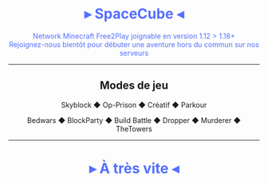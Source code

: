 <div id="header" align="center" style="color:#5470ff">
  <h1>▸ SpaceCube ◂</h1>

Network Minecraft Free2Play joignable en version 1.12 > 1.18+\
Rejoignez-nous bientôt pour débuter une aventure hors du commun sur nos serveurs

</div>

<hr />

<div id="header" align="center">
  <h2 style="border-bottom:0!important">Modes de jeu</h2>

Skyblock ◆ Op-Prison ◆ Créatif ◆ Parkour

Bedwars ◆ BlockParty ◆ Build Battle ◆ Dropper ◆ Murderer ◆ TheTowers

</div>

<hr />

<div id="header" align="center" style="color:#5470ff">
  <h1>▸ À très vite ◂</h1>
</div>
